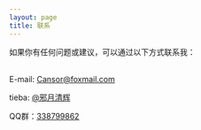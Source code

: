 ```yaml
---
layout: page
title: 联系
---
```


如果你有任何问题或建议，可以通过以下方式联系我：

<br>
E-mail: <a href="mailto:Canosr@foxmail.com">Cansor@foxmail.com</a>

tieba: <a href="http://c.tieba.baidu.com/home/main?un=%E9%82%AA%E6%9C%88%E6%B8%85%E8%BE%89" target="_blank">@邪月清辉</a>

QQ群：<a href="//shang.qq.com/wpa/qunwpa?idkey=1957551300b62ce2c2818c6272443fb7c579479c2a452629fa38e8ce7c7b0ebf" target="_blank">338799862</a>

